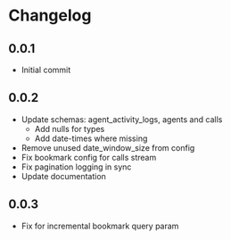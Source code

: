 # Changelog

## 0.0.1
  * Initial commit

## 0.0.2
  * Update schemas: agent_activity_logs, agents and calls
    * Add nulls for types
    * Add date-times where missing
  * Remove unused date_window_size from config
  * Fix bookmark config for calls stream
  * Fix pagination logging in sync
  * Update documentation
  
## 0.0.3
  * Fix for incremental bookmark query param
